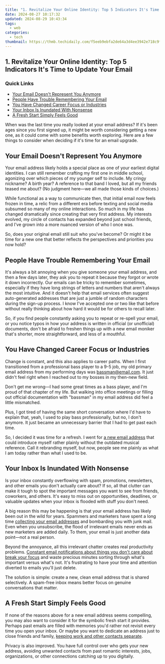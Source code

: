 ```yaml
---
title: "1. Revitalize Your Online Identity: Top 5 Indicators It's Time to Update Your Email"
date: 2024-08-27 10:17:32
updated: 2024-08-29 10:43:34
tags:
  - web
categories:
  - tech
thumbnail: https://thmb.techidaily.com/f5eeb9ebfa2de64a3d4ee3942e718c9f14502e6b864cfccf1cdec1e982bafc3d.jpg
---
```


## 1. Revitalize Your Online Identity: Top 5 Indicators It's Time to Update Your Email

### Quick Links

* [Your Email Doesn't Represent You Anymore](https://android-unlock.techidaily.com/in-2024-how-to-unlock-oppo-a59-5g-phone-password-without-factory-reset-by-drfone-android/)
* [People Have Trouble Remembering Your Email](https://tech-savvy.techidaily.com/6-reasons-why-job-seekers-and-workers-should-learn-to-use-chatgpt/)
* [You Have Changed Career Focus or Industries](https://facebook-video-content.techidaily.com/download-premium-facebook-hd-content-anywhere-for-2024/)
* [Your Inbox Is Inundated With Nonsense](https://fox-hovers.techidaily.com/new-gb-quantity-total-storage-for-one-days-film-content/)
* [A Fresh Start Simply Feels Good](https://win-howtos.techidaily.com/the-awake-averse-pc-windows-1011-locked-in-slumber/)

 When was the last time you really looked at your email address? If it's been ages since you first signed up, it might be worth considering getting a new one, as it could come with some benefits worth exploring. Here are a few things to consider when deciding if it's time for an email upgrade.

##  Your Email Doesn't Represent You Anymore

 Your email address likely holds a special place as one of your earliest digital identities. I can still remember crafting my first one in middle school, agonizing over which pieces of my younger self to include. My cringy nickname? A birth year? A reference to that band I loved, but all my friends teased me about? (No judgment here—we all made those kinds of choices.)

 While functional as a way to communicate then, that initial email now feels frozen in time, a relic from a different era before texting and social media subsumed so many of my online interactions. So much in my life has changed dramatically since creating that very first address. My interests evolved, my circle of contacts has expanded beyond just school friends, and I've grown into a more nuanced version of who I once was.

 So, does your original email still suit who you've become? Or might it be time for a new one that better reflects the perspectives and priorities you now hold? 

##  People Have Trouble Remembering Your Email

 It's always a bit annoying when you give someone your email address, and then a few days later, they ask you to repeat it because they forgot or wrote it down incorrectly. Our emails can be tricky to remember sometimes, especially if they have long strings of letters and numbers that aren't always the most intuitive. And it doesn't help that email services often suggest auto-generated addresses that are just a jumble of random characters during the sign-up process. I know I've accepted one or two like that before without really thinking about how hard it would be for others to recall later.

 So, if you find people constantly asking you to repeat or re-spell your email, or you notice typos in how your address is written in official (or unofficial) documents, don't be afraid to freshen things up with a new email moniker that's shorter, more straightforward, and less of a mouthful.

##  You Have Changed Career Focus or Industries

 Change is constant, and this also applies to career paths. When I first transitioned from a professional bass player to a 9-5 job, my old primary email address from my performing days was ‎bassman@email.com. It just didn't feel right when I reached out to my bosses in my then-new field.

 Don't get me wrong—I had some great times as a bass player, and I'm proud of that chapter of my life. But walking into office meetings or filling out official documentation with "bassman" in my email address did feel a little mismatched.

 Plus, I got tired of having the same short conversation where I'd have to explain that, yeah, I used to play bass professionally, but no, I don't anymore. It just became an unnecessary barrier that I had to get past each time.

 So, I decided it was time for a refresh. I went for [a new email address](https://location-social.techidaily.com/4-most-known-ways-to-find-someone-on-tinder-for-nokia-g310-by-name-drfone-by-drfone-virtual-android/) that could introduce myself rather plainly without the outdated musical reference. Call it rebranding myself, but now, people see me plainly as what I am today rather than what I used to be.

##  Your Inbox Is Inundated With Nonsense

 Is your inbox constantly overflowing with spam, promotions, newsletters, and other emails you don't actually care about? If so, all that clutter can make it tough to spot the important messages you want to see from friends, coworkers, and others. It's easy to miss out on opportunities, deadlines, or valuable updates when your inbox is flooded with stuff you don't need.

 A big reason this may be happening is that your email address has likely been out in the wild for years. Spammers and marketers have spent a long time [collecting your email addresses](https://facebook-video-footage.techidaily.com/updated-in-2024-buy-youtube-subscribers-hundreds-of-subscribers-for-5/) and bombarding you with junk mail. Even when you unsubscribe, the flood of irrelevant emails never ends as new marketers are added daily. To them, your email is just another data point—not a real person.

 Beyond the annoyance, all this irrelevant chatter creates real productivity problems. [Constant email notifications about things you don't care about break your focus](https://facebook-video-share.techidaily.com/updated-game-modders-and-tutorial-content-leaders/) and waste precious minutes sorting through what's important versus what's not. It's frustrating to have your time and attention diverted to emails you'll just delete.

 The solution is simple: create a new, clean email address that is shared selectively. A spam-free inbox means better focus on genuine conversations that matter.

##  A Fresh Start Simply Feels Good

 If none of the reasons above for a new email address seems compelling, you may also want to consider it for the symbolic fresh start it provides. Perhaps past emails are filled with memories you'd rather not revisit every time you open your inbox. Or maybe you want to dedicate an address just to close friends and family, [keeping work and other contacts separate](https://desktop-recording.techidaily.com/2024-approved-comprehensive-techniques-recording-movies-with-windowsmacosios/).

 Privacy is also improved. You have full control over who gets your new address, avoiding unwanted contacts from past romantic interests, jobs, organizations, or other connections catching up to you digitally.

<ins class="adsbygoogle"
     style="display:block"
     data-ad-format="autorelaxed"
     data-ad-client="ca-pub-7571918770474297"
     data-ad-slot="1223367746"></ins>



<ins class="adsbygoogle"
     style="display:block"
     data-ad-client="ca-pub-7571918770474297"
     data-ad-slot="8358498916"
     data-ad-format="auto"
     data-full-width-responsive="true"></ins>
